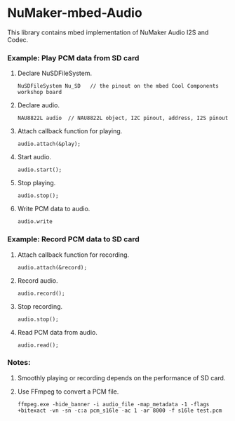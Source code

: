 # NuMaker-mbed-Audio
This library contains mbed implementation of NuMaker Audio I2S and Codec.

### Example: Play PCM data from SD card

1. Declare NuSDFileSystem.
    
    ```
    NuSDFileSystem Nu_SD   // the pinout on the mbed Cool Components workshop board
    ```
    
1. Declare audio.
    
    ```
    NAU8822L audio  // NAU8822L object, I2C pinout, address, I2S pinout
    ```
    
1. Attach callback function for playing.
    
    ```
    audio.attach(&play);
    ```
    
1. Start audio.
    
    ```
    audio.start();
    ```
    
1. Stop playing.
    
    ```
    audio.stop();
    ```
    
1. Write PCM data to audio.
    
    ```
    audio.write
    ```
    
### Example: Record PCM data to SD card

1. Attach callback function for recording.
    
    ```
    audio.attach(&record);
    ```
    
1. Record audio.
    
    ```
    audio.record();
    ```
    
1. Stop recording.
    
    ```
    audio.stop();
    ```
    
1. Read PCM data from audio.
    
    ```
    audio.read();
    ```
    
### Notes:

1. Smoothly playing or recording depends on the performance of SD card.

1. Use FFmpeg to convert a PCM file.
    
    ```
    ffmpeg.exe -hide_banner -i audio_file -map_metadata -1 -flags +bitexact -vn -sn -c:a pcm_s16le -ac 1 -ar 8000 -f s16le test.pcm
    ```
    